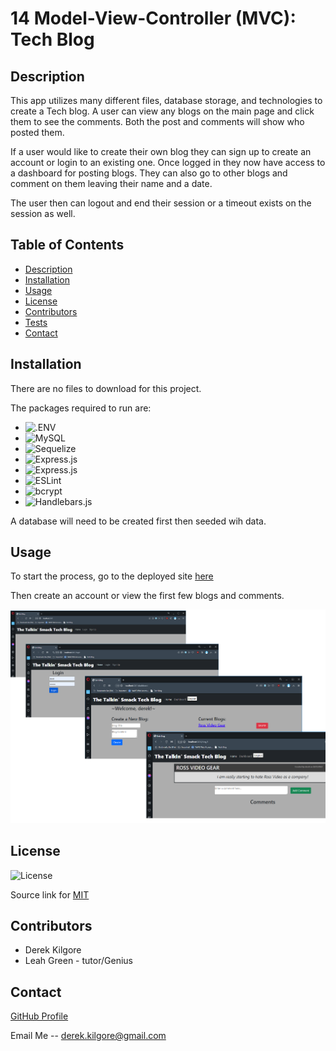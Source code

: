 # 14 Model-View-Controller (MVC): Tech Blog

## Description

This app utilizes many different files, database storage, and technologies to create a Tech blog. A user can view any blogs on the main page and click them to see the comments. Both the post and comments will show who posted them. 

If a user would like to create their own blog they can sign up to create an account or login to an existing one. Once logged in they now have access to a dashboard for posting blogs. They can also go to other blogs and comment on them leaving their name and a date. 

The user then can logout and end their session or a timeout exists on the session as well. 
   
## Table of Contents
- [Description](#description)
- [Installation](#installation)
- [Usage](#usage)
- [License](#license)
- [Contributors](#contributors)
- [Tests](#tests)
- [Contact](#contact)

## Installation

There are no files to download for this project.

The packages required to run are:

- ![.ENV](https://img.shields.io/static/v1?style=for-the-badge&message=.ENV&color=222222&logo=.ENV&logoColor=ECD53F&label=)
- ![MySQL](https://img.shields.io/badge/mysql-%2300f.svg?style=for-the-badge&logo=mysql&logoColor=white)
- ![Sequelize](https://img.shields.io/badge/Sequelize-52B0E7?style=for-the-badge&logo=Sequelize&logoColor=white)
- ![Express.js](https://img.shields.io/badge/express.js-%23404d59.svg?style=for-the-badge&logo=express&logoColor=%2361DAFB)
- ![Express.js](https://img.shields.io/badge/express-sessions-%23404d59.svg?style=for-the-badge&logo=express&logoColor=%2361DAFB)
- ![ESLint](https://img.shields.io/badge/ESLint-4B3263?style=for-the-badge&logo=eslint&logoColor=white)
- ![bcrypt](https://img.shields.io/badge/bcrypt-1e394e.svg?style=for-the-badge&logo=chipperci&logoColor=white)
- ![Handlebars.js](https://img.shields.io/static/v1?style=for-the-badge&message=Handlebars.js&color=000000&logo=Handlebars.js&logoColor=FFFFFF&label=)


A database will need to be created first then seeded wih data. 

## Usage

To start the process, go to the deployed site [here](https://stark-island-86668.herokuapp.com)

Then create an account or view the first few blogs and comments.  

![An example blog:](./assets/images/combined.png)

## License

![License](https://img.shields.io/badge/License-MIT-yellow.svg)

Source link for [MIT](https://opensource.org/licenses/MIT)

## Contributors

- Derek Kilgore
- Leah Green - tutor/Genius



## Contact

[GitHub Profile](https://github.com/DKILGORE79/week-14-tech-blog)

Email Me -- derek.kilgore@gmail.com




